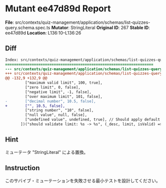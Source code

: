 # Mutant ee47d89d Report

**File**: src/contexts/quiz-management/application/schemas/list-quizzes-query.schema.spec.ts
**Mutator**: StringLiteral
**Original ID**: 267
**Stable ID**: ee47d89d
**Location**: L136:10–L136:26

## Diff

```diff
Index: src/contexts/quiz-management/application/schemas/list-quizzes-query.schema.spec.ts
===================================================================
--- src/contexts/quiz-management/application/schemas/list-quizzes-query.schema.spec.ts	original
+++ src/contexts/quiz-management/application/schemas/list-quizzes-query.schema.spec.ts	mutated #267
@@ -132,9 +132,9 @@
         ["maximum valid limit", 100, true],
         ["zero limit", 0, false],
         ["negative limit", -1, false],
         ["over maximum limit", 101, false],
-        ["decimal number", 10.5, false],
+        ["", 10.5, false],
         ["string number", "10", false],
         ["null value", null, false],
         ["undefined value", undefined, true], // Should apply default
       ])("should validate limit: %s -> %s", (_desc, limit, isValid) => {
```

## Hint

ミューテータ "StringLiteral" による置換。

## Instruction

このサバイブ・ミューテーションを失敗させる最小テストを設計してください。
